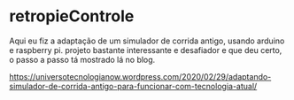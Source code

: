# retropieControle
Aqui eu fiz a adaptação de um simulador de corrida antigo, usando arduino e raspberry pi. projeto bastante interessante e desafiador e que deu certo, o passo a passo tá mostrado lá no blog.


https://universotecnologianow.wordpress.com/2020/02/29/adaptando-simulador-de-corrida-antigo-para-funcionar-com-tecnologia-atual/
